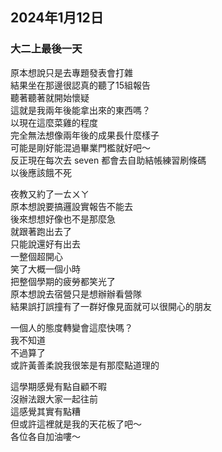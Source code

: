## 2024年1月12日
### 大二上最後一天

原本想說只是去專題發表會打雜  
結果坐在那邊很認真的聽了15組報告  
聽著聽著就開始懷疑  
這就是我兩年後能拿出來的東西嗎？  
以現在這麼菜雞的程度  
完全無法想像兩年後的成果長什麼樣子  
可能是剛好能混過畢業門檻就好吧～  
反正現在每次去 seven 都會去自助結帳練習刷條碼  
以後應該餓不死

夜教又約了一ㄊㄨㄚ  
原本想說要搞邏設實報告不能去  
後來想想好像也不是那麼急  
就跟著跑出去了  
只能說還好有出去  
一整個超開心  
笑了大概一個小時  
把整個學期的疲勞都笑光了  
原本想說去宿營只是想辦辦看營隊  
結果誤打誤撞有了一群好像見面就可以很開心的朋友  

一個人的態度轉變會這麼快嗎？  
我不知道  
不過算了  
或許黃善柔說我很笨是有那麼點道理的  

這學期感覺有點自顧不暇  
沒辦法跟大家一起往前  
這感覺其實有點糟  
但或許這裡就是我的天花板了吧～  
各位各自加油嘍～  